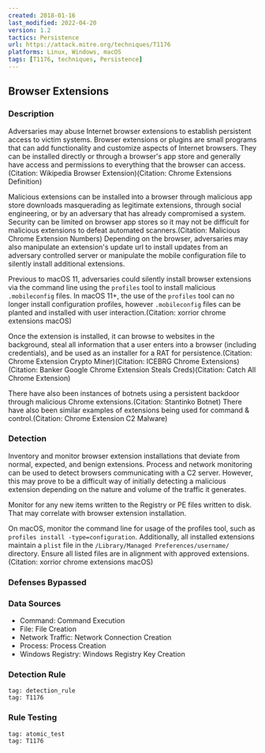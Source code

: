 ```yaml
---
created: 2018-01-16
last_modified: 2022-04-20
version: 1.2
tactics: Persistence
url: https://attack.mitre.org/techniques/T1176
platforms: Linux, Windows, macOS
tags: [T1176, techniques, Persistence]
---
```


## Browser Extensions

### Description

Adversaries may abuse Internet browser extensions to establish persistent access to victim systems. Browser extensions or plugins are small programs that can add functionality and customize aspects of Internet browsers. They can be installed directly or through a browser's app store and generally have access and permissions to everything that the browser can access.(Citation: Wikipedia Browser Extension)(Citation: Chrome Extensions Definition)

Malicious extensions can be installed into a browser through malicious app store downloads masquerading as legitimate extensions, through social engineering, or by an adversary that has already compromised a system. Security can be limited on browser app stores so it may not be difficult for malicious extensions to defeat automated scanners.(Citation: Malicious Chrome Extension Numbers) Depending on the browser, adversaries may also manipulate an extension's update url to install updates from an adversary controlled server or manipulate the mobile configuration file to silently install additional extensions.

Previous to macOS 11, adversaries could silently install browser extensions via the command line using the <code>profiles</code> tool to install malicious <code>.mobileconfig</code> files. In macOS 11+, the use of the <code>profiles</code> tool can no longer install configuration profiles, however <code>.mobileconfig</code> files can be planted and installed with user interaction.(Citation: xorrior chrome extensions macOS)

Once the extension is installed, it can browse to websites in the background, steal all information that a user enters into a browser (including credentials), and be used as an installer for a RAT for persistence.(Citation: Chrome Extension Crypto Miner)(Citation: ICEBRG Chrome Extensions)(Citation: Banker Google Chrome Extension Steals Creds)(Citation: Catch All Chrome Extension)

There have also been instances of botnets using a persistent backdoor through malicious Chrome extensions.(Citation: Stantinko Botnet) There have also been similar examples of extensions being used for command & control.(Citation: Chrome Extension C2 Malware)

### Detection

Inventory and monitor browser extension installations that deviate from normal, expected, and benign extensions. Process and network monitoring can be used to detect browsers communicating with a C2 server. However, this may prove to be a difficult way of initially detecting a malicious extension depending on the nature and volume of the traffic it generates.

Monitor for any new items written to the Registry or PE files written to disk. That may correlate with browser extension installation.

On macOS, monitor the command line for usage of the profiles tool, such as <code>profiles install -type=configuration</code>. Additionally, all installed extensions maintain a <code>plist</code> file in the <code>/Library/Managed Preferences/username/</code> directory. Ensure all listed files are in alignment with approved extensions.(Citation: xorrior chrome extensions macOS)

### Defenses Bypassed



### Data Sources

  - Command: Command Execution
  -  File: File Creation
  -  Network Traffic: Network Connection Creation
  -  Process: Process Creation
  -  Windows Registry: Windows Registry Key Creation
### Detection Rule

```query
tag: detection_rule
tag: T1176
```

### Rule Testing

```query
tag: atomic_test
tag: T1176
```
